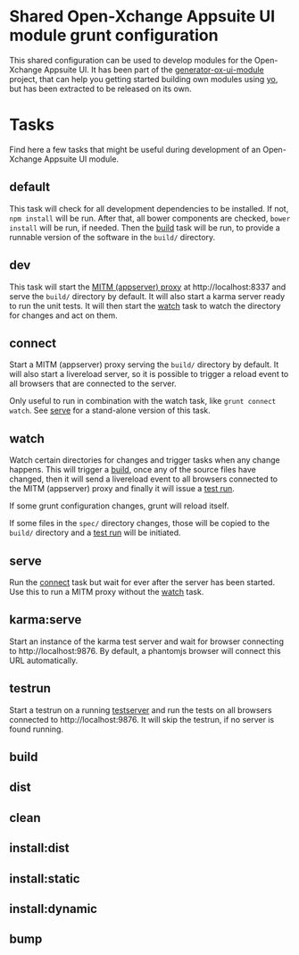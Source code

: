 # Shared Open-Xchange Appsuite UI module grunt configuration

This shared configuration can be used to develop modules for the Open-Xchange Appsuite UI.
It has been part of the [generator-ox-ui-module](https://github.com/Open-Xchange-Frontend/generator-ox-ui-module) project, that can
help you getting started building own modules using [yo](http://yeoman.io/), but has
been extracted to be released on its own.

# Tasks

Find here a few tasks that might be useful during development of an Open-Xchange Appsuite UI module.

## default

This task will check for all development dependencies to be installed. If not, `npm install` will be run.
After that, all bower components are checked, `bower install` will be run, if needed.
Then the [build](#build) task will be run, to provide a runnable version of the software in the `build/` directory.

## dev

This task will start the [MITM (appserver) proxy](#connect) at http://localhost:8337 and serve the `build/` directory by
default. It will also start a karma server ready to run the unit tests. It will then start the [watch](#watch)
task to watch the directory for changes and act on them.

## connect

Start a MITM (appserver) proxy serving the `build/` directory by default. It will also start a livereload server, so
it is possible to trigger a reload event to all browsers that are connected to the server.

Only useful to run in combination with the watch task, like `grunt connect watch`. See [serve](#serve) for a
stand-alone version of this task.

## watch

Watch certain directories for changes and trigger tasks when any change happens. This will trigger a [build](#build),
once any of the source files have changed, then it will send a livereload event to all browsers connected to the
MITM (appserver) proxy and finally it will issue a [test run](#testrun).

If some grunt configuration changes, grunt will reload itself.

If some files in the `spec/` directory changes, those will be copied to the `build/` directory and a [test run](#testrun)
will be initiated.

## serve

Run the [connect](#connect) task but wait for ever after the server has been started. Use this to run a MITM proxy
without the [watch](#watch) task.

## karma:serve

Start an instance of the karma test server and wait for browser connecting to http://localhost:9876. By default,
a phantomjs browser will connect this URL automatically.

## testrun

Start a testrun on a running [testserver](#karma:serve) and run the tests on all browsers connected to
http://localhost:9876. It will skip the testrun, if no server is found running.

## build

## dist

## clean

## install:dist

## install:static

## install:dynamic

## bump


